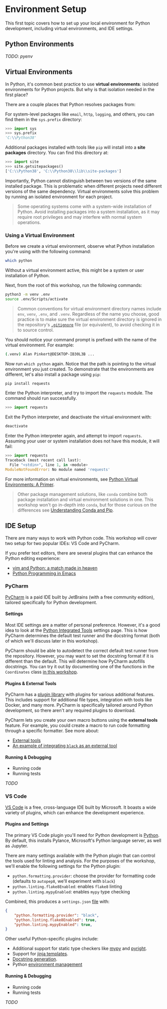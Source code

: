# Environment Setup

This first topic covers how to set up your local environment for Python development, including virtual environments, and IDE settings.

## Python Environments

_TODO: pyenv_

## Virtual Environments

In Python, it's common best practice to use **virtual environments**: isolated environments for Python projects.  But why is that isolation needed in the first place?

There are a couple places that Python resolves packages from:

For system-level packages like `email`, `http`, `logging`, and others, you can find them in the `sys.prefix` directory:

```py
>>> import sys
>>> sys.prefix
'C:\\Python38'
```

Additional packages installed with tools like `pip` will install into a **site packages** directory.  You can find this directory at:

```py
>>> import site
>>> site.getsitepackages()
['C:\\Python38', 'C:\\Python38\\lib\\site-packages']
```

Importantly, Python cannot distinguish between two versions of the same installed package.  This is problematic when different projects need different versions of the same dependency.  Virtual environments solve this problem by running an isolated environment for each project.

> Some operating systems come with a system-wide installation of Python.  Avoid installing packages into a system installation, as it may require root privileges and may interfere with normal system operations.

### Using a Virtual Environment

Before we create a virtual environment, observe what Python installation you're using with the following command:

```sh
which python
```

Without a virtual environment active, this might be a system or user installation of Python.

Next, from the root of this workshop, run the following commands:

```sh
python3 -m venv .env
source .env/Scripts/activate
```

> Common conventions for virtual environment directory names include `env`, `venv`, `.env`, and `.venv`.  Regardless of the name you choose, good practice is to make sure the virtual environment directory is ignored in the repository's [`.gitignore`](../../.gitignore) file (or equivalent), to avoid checking it in to source control.

You should notice your command prompt is prefixed with the name of the virtual environment.  For example:

```sh
(.venv) Alan Pinkert@DESKTOP-IB30L3B ...
```

Now run `which python` again.  Notice that the path is pointing to the virtual environment you just created.  To demonstrate that the environments are different, let's also install a package using `pip`:

```sh
pip install requests
```

Enter the Python interpreter, and try to import the `requests` module.  The command should run successfully.

```py
>>> import requests
```

Exit the Python interpreter, and deactivate the virtual environment with:

```sh
deactivate
```

Enter the Python interpreter again, and attempt to import `requests`.  Assuming your user or system installation does not have this module, it will fail:

```py
>>> import requests
Traceback (most recent call last):
  File "<stdin>", line 1, in <module>
ModuleNotFoundError: No module named 'requests'
```

For more information on virtual environments, see [Python Virtual Environments: A Primer](https://realpython.com/python-virtual-environments-a-primer).

> Other package management solutions, like `conda` combine both package installation and virtual environment solutions in one.  This workshop won't go in-depth into `conda`, but for those curious on the differences see [Understanding Conda and Pip](https://www.anaconda.com/blog/understanding-conda-and-pip).

## IDE Setup

There are many ways to work with Python code.  This workshop will cover two setup for two popular IDEs: VS Code and PyCharm.

If you prefer text editors, there are several plugins that can enhance the Python editing experience:

- [vim and Python: a match made in heaven](https://realpython.com/vim-and-python-a-match-made-in-heaven/)
- [Python Programming in Emacs](https://www.emacswiki.org/emacs/PythonProgrammingInEmacs)

### PyCharm
[PyCharm](https://www.jetbrains.com/pycharm/) is a paid IDE built by JetBrains (with a free community edition), tailored specifically for Python development.

#### Settings

Most IDE settings are a matter of personal preference.  However, it's a good idea to look at the [Python Integrated Tools](https://www.jetbrains.com/help/pycharm/settings-tools-python-integrated-tools.html) settings page.  This is how PyCharm determines the default test runner and the docstring format (both of which we'll discuss later in this workshop).

PyCharm should be able to autodetect the correct default test runner from the repository.  However, you may want to set the docstring format if it is different than the default.  This will determine how PyCharm autofills docstrings.  You can try it out by documenting one of the functions in the `Coordinates` class [in this workshop](../../../src/distance_matrix/models/coordinates.py).

#### Plugins & External Tools

PyCharm has a [plugin library](https://plugins.jetbrains.com/pycharm_ce) with plugins for various additional features.  This includes support for additional file types, integration with tools like Docker, and many more.  PyCharm is specifically tailored around Python development, so there aren't any required plugins to download.

PyCharm lets you create your own macro buttons using the **external tools** feature.  For example, you could create a macro to run code formatting through a specific formatter.  See more about:

- [External tools](https://www.jetbrains.com/help/pycharm/configuring-third-party-tools.html)
- [An example of integrating `black` as an external tool](https://black.readthedocs.io/en/stable/integrations/editors.html#pycharm-intellij-idea)

#### Running & Debugging

- Running code
- Running tests

_TODO_


### VS Code
[VS Code](https://code.visualstudio.com/) is a free, cross-language IDE built by Microsoft.  It boasts a wide variety of plugins, which can enhance the development experience.

#### Plugins and Settings

The primary VS Code plugin you'll need for Python development is [Python](https://marketplace.visualstudio.com/items?itemName=ms-python.python).  By default, this installs Pylance, Microsoft's Python language server, as well as Jupyter.

There are many settings available with the Python plugin that can control the tools used for linting and analysis.  For the purposes of the workshop, we'll enable the following settings for the Python plugin:

- `python.formatting.provider`: choose the provider for formatting code (defaults to `autopep8`, we'll experiment with `black`)
- `python.linting.flake8Enabled`: enables `flake8` linting
- `python.linting.mypyEnabled`: enables `mypy` type checking

Combined, this produces a `settings.json` [file](../../../.vscode/settings.json) with:

```json
{
    "python.formatting.provider": "black",
    "python.linting.flake8Enabled": true,
    "python.linting.mypyEnabled": true,
}
```

Other useful Python-specific plugins include:
- Additional support for static type checkers like [mypy](https://marketplace.visualstudio.com/items?itemName=matangover.mypy) and [pyright](https://marketplace.visualstudio.com/items?itemName=ms-pyright.pyright&ssr=false).
- Support for [jinja templates](https://marketplace.visualstudio.com/items?itemName=samuelcolvin.jinjahtml).
- [Docstring generation](https://marketplace.visualstudio.com/items?itemName=njpwerner.autodocstring).
- Python [environment management](https://marketplace.visualstudio.com/items?itemName=donjayamanne.python-environment-manager)

#### Running & Debugging

- Running code
- Running tests

_TODO_